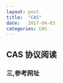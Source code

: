 ```yaml
---
layout: post
title:  "CAS"
date:   2017-04-03
categories: CAS
---
```

## CAS 协议阅读


### 三,参考网址


